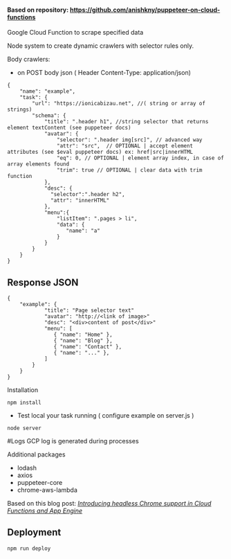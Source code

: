 #### Based on repository: https://github.com/anishkny/puppeteer-on-cloud-functions

Google Cloud Function to scrape specified data

Node system to create dynamic crawlers with selector rules only.

Body crawlers:
- on POST body json ( Header Content-Type: application/json)
```
{ 
    "name": "example",
    "task": {
        "url": "https://ionicabizau.net", //( string or array of strings)
        "schema": {
            "title": ".header h1", //string selector that returns element textContent (see puppeteer docs)
            "avatar": {
                "selector": ".header img[src]", // advanced way
                "attr": "src",  // OPTIONAL | accept element attributes (see $eval puppeteer docs) ex: href|src|innerHTML
                "eq": 0, // OPTIONAL | element array index, in case of array elements found
                "trim": true // OPTIONAL | clear data with trim function
            },
            "desc": { 
              "selector":".header h2",
              "attr": "innerHTML"
            },
            "menu":{
                "listItem": ".pages > li",
                "data": {
                   "name": "a"
                }
            }
        }
    }
}
```

## Response JSON
```
{ 
    "example": {
            "title": "Page selector text" 
            "avatar": "http://<link of image>"
            "desc": "<div>content of post</div>"
            "menu": [
               { "name": "Home" },
               { "name": "Blog" },
               { "name": "Contact" },
               { "name": "..." },
            ]
        }
    }
}
```

Installation
```
npm install
```
- Test local your task running  ( configure example on server.js )
```
node server
```

#Logs 
GCP log is generated during processes

Additional packages
- lodash
- axios
- puppeteer-core
- chrome-aws-lambda

Based on this blog post: *[Introducing headless Chrome support in Cloud Functions and App Engine](https://cloud.google.com/blog/products/gcp/introducing-headless-chrome-support-in-cloud-functions-and-app-engine)*

## Deployment
```
npm run deploy
```